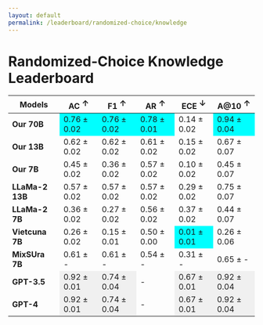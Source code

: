 ```yaml
---
layout: default
permalink: /leaderboard/randomized-choice/knowledge
---
```


# Randomized-Choice Knowledge Leaderboard

<table class="table table-bordered table-sm w-100 dtHorizontalTable" cellspacing="0">
  <thead>
    <tr>
      <th rowspan="2" class="text-center align-middle"><b>Models</b></th>
      <th class="text-center"><b>AC <span style="vertical-align: super;">↑</span></b></th>
      <th class="text-center"><b>F1 <span style="vertical-align: super;">↑</span></b></th>
      <th class="text-center"><b>AR <span style="vertical-align: super;">↑</span></b></th>
      <th class="text-center"><b>ECE <span style="vertical-align: super;">↓</span></b></th>
      <th class="text-center"><b>A@10 <span style="vertical-align: super;">↑</span></b></th>
    </tr>
  </thead>
  <tbody>
    <tr>
      <td class="text-center"><b>Our 70B</b></td>
      <td class="text-center" style="background-color: cyan;">0.76 ± 0.02</td>
      <td class="text-center" style="background-color: cyan;">0.76 ± 0.02</td>
      <td class="text-center" style="background-color: cyan;">0.78 ± 0.01</td>
      <td class="text-center">0.14 ± 0.02</td>
      <td class="text-center" style="background-color: cyan;">0.94 ± 0.04</td>
    </tr>
    <tr>
      <td class="text-center"><b>Our 13B</b></td>
      <td class="text-center">0.62 ± 0.02</td>
      <td class="text-center">0.62 ± 0.02</td>
      <td class="text-center">0.61 ± 0.02</td>
      <td class="text-center">0.15 ± 0.02</td>
      <td class="text-center">0.67 ± 0.07</td>
    </tr>
    <tr>
      <td class="text-center"><b>Our 7B</b></td>
      <td class="text-center">0.45 ± 0.02</td>
      <td class="text-center">0.36 ± 0.02</td>
      <td class="text-center">0.57 ± 0.02</td>
      <td class="text-center">0.10 ± 0.02</td>
      <td class="text-center">0.45 ± 0.07</td>
    </tr>
    <tr>
      <td class="text-center"><b>LLaMa-2 13B</b></td>
      <td class="text-center">0.57 ± 0.02</td>
      <td class="text-center">0.57 ± 0.02</td>
      <td class="text-center">0.57 ± 0.02</td>
      <td class="text-center">0.29 ± 0.02</td>
      <td class="text-center">0.75 ± 0.07</td>
    </tr>
    <tr>
      <td class="text-center"><b>LLaMa-2 7B</b></td>
      <td class="text-center">0.36 ± 0.02</td>
      <td class="text-center">0.27 ± 0.02</td>
      <td class="text-center">0.56 ± 0.02</td>
      <td class="text-center">0.37 ± 0.02</td>
      <td class="text-center">0.44 ± 0.07</td>
    </tr>
    <tr>
      <td class="text-center"><b>Vietcuna 7B</b></td>
      <td class="text-center">0.26 ± 0.02</td>
      <td class="text-center">0.15 ± 0.01</td>
      <td class="text-center">0.50 ± 0.00</td>
      <td class="text-center" style="background-color: cyan;">0.01 ± 0.01</td>
      <td class="text-center">0.26 ± 0.06</td>
    </tr>
    <tr>
      <td class="text-center"><b>MixSUra 7B</b></td>
      <td class="text-center">0.61 ± -</td>
      <td class="text-center">0.61 ± -</td>
      <td class="text-center">0.54 ± -</td>
      <td class="text-center">0.31 ± -</td>
      <td class="text-center">0.65 ± -</td>
    </tr>
    <tr>
      <td class="text-center"><b>GPT-3.5</b></td>
      <td class="text-center" style="background-color: #f0f0f0;">0.92 ± 0.01</td>
      <td class="text-center" style="background-color: #f0f0f0;">0.74 ± 0.04</td>
      <td class="text-center">-</td>
      <td class="text-center" style="background-color: #f0f0f0;">0.67 ± 0.01</td>
      <td class="text-center" style="background-color: #f0f0f0;">0.92 ± 0.04</td>
    </tr>
    <tr>
      <td class="text-center"><b>GPT-4</b></td>
      <td class="text-center" style="background-color: #f0f0f0;">0.92 ± 0.01</td>
      <td class="text-center" style="background-color: #f0f0f0;">0.74 ± 0.04</td>
      <td class="text-center">-</td>
      <td class="text-center" style="background-color: #f0f0f0;">0.67 ± 0.01</td>
      <td class="text-center" style="background-color: #f0f0f0;">0.92 ± 0.04</td>
    </tr>
  </tbody>
</table>
